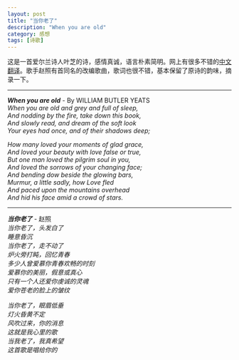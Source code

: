 ```yaml
---
layout: post
title: "当你老了"
description: "When you are old"
category: 感想
tags: [诗歌]
---
```


这是一首爱尔兰诗人叶芝的诗，感情真诚，语言朴素简明。网上有很多不错的[中文翻译](http://www.douban.com/group/topic/13919022/)。歌手赵照有首同名的改编歌曲，歌词也很不错，基本保留了原诗的韵味，摘录一下。

---

***When you are old*** - By WILLIAM BUTLER YEATS  
*When you are old and grey and full of sleep,*  
*And nodding by the fire, take down this book,*  
*And slowly read, and dream of the soft look*  
*Your eyes had once, and of their shadows deep;*  

*How many loved your moments of glad grace,*  
*And loved your beauty with love false or true,*  
*But one man loved the pilgrim soul in you,*  
*And loved the sorrows of your changing face;*  
*And bending dow beside the glowing bars,*  
*Murmur, a little sadly, how Love fled*  
*And paced upon the mountains overhead*  
*And hid his face amid a crowd of stars.*  

---

***当你老了*** - 赵照  
*当你老了，头发白了*  
*睡意昏沉*  
*当你老了，走不动了*  
*炉火旁打盹，回忆青春*  
*多少人曾爱慕你青春欢畅的时刻*  
*爱慕你的美丽，假意或真心*  
*只有一个人还爱你虔诚的灵魂*  
*爱你苍老的脸上的皱纹*  

*当你老了，眼眉低垂*  
*灯火昏黄不定*  
*风吹过来，你的消息*  
*这就是我心里的歌*  
*当我老了，我真希望*  
*这首歌是唱给你的*  
